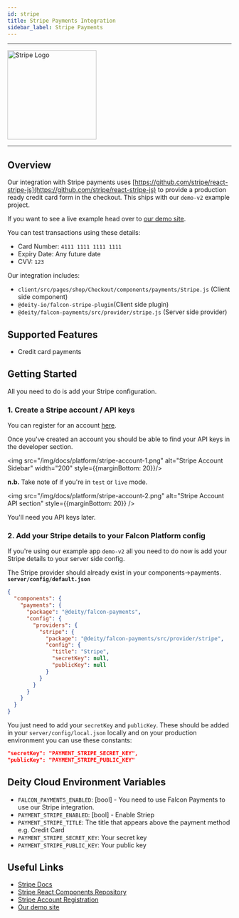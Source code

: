 ```yaml
---
id: stripe
title: Stripe Payments Integration
sidebar_label: Stripe Payments
---
```


---

<a href="https://stripe.com/" rel="noreferrer noopener" target="_blank" aria-label="visit the Stripe site">
  <img src="/img/docs/platform/stripe-logo.svg" alt="Stripe Logo" width="200"/>
</a>

---

## Overview

Our integration with Stripe payments uses [https://github.com/stripe/react-stripe-js](https://github.com/stripe/react-stripe-js) to provide a production ready credit card form in the checkout. This ships with our `demo-v2` example project.

If you want to see a live example head over to [our demo site](https://demo.deity.io/). 

You can test transactions using these details:

- Card Number: `4111 1111 1111 1111`
- Expiry Date: Any future date
- CVV: `123`

Our integration includes:

- `client/src/pages/shop/Checkout/components/payments/Stripe.js` (Client side component)
- `@deity-io/falcon-stripe-plugin`(Client side plugin)
- `@deity/falcon-payments/src/provider/stripe.js` (Server side provider)

## Supported Features

- Credit card payments

## Getting Started

All you need to do is add your Stripe configuration.

### 1. Create a Stripe account / API keys

You can register for an account [here](https://dashboard.stripe.com/register).

Once you've created an account you should be able to find your API keys in the developer section.

<img src="/img/docs/platform/stripe-account-1.png" alt="Stripe Account Sidebar" width="200" style={{marginBottom: 20}}/>

**n.b.** Take note of if you're in `test` or `live` mode.

<img src="/img/docs/platform/stripe-account-2.png" alt="Stripe Account API section" style={{marginBottom: 20}} />

You'll need you API keys later.

### 2. Add your Stripe details to your Falcon Platform config

If you're using our example app `demo-v2` all you need to do now is add your Stripe details to your server side config.

The Stripe provider should already exist in your components->payments.
**`server/config/default.json`**
```json
{
  "components": {
    "payments": {
      "package": "@deity/falcon-payments",
      "config": {
        "providers": {
          "stripe": {
            "package": "@deity/falcon-payments/src/provider/stripe",
            "config": {
              "title": "Stripe",
              "secretKey": null,
              "publicKey": null
            }
          }
        }
      }
    }
  }
}
```

You just need to add your `secretKey` and `publicKey`. These should be added in your `server/config/local.json` locally and on your production environment you can use these constants:

```json
"secretKey": "PAYMENT_STRIPE_SECRET_KEY",
"publicKey": "PAYMENT_STRIPE_PUBLIC_KEY"
```

## Deity Cloud Environment Variables

- `FALCON_PAYMENTS_ENABLED`: [bool] - You need to use Falcon Payments to use our Stripe integration.
- `PAYMENT_STRIPE_ENABLED`: [bool] - Enable Striep
- `PAYMENT_STRIPE_TITLE`: The title that appears above the payment method e.g. Credit Card
- `PAYMENT_STRIPE_SECRET_KEY`: Your secret key
- `PAYMENT_STRIPE_PUBLIC_KEY`: Your public key

## Useful Links

- [Stripe Docs](https://stripe.com/docs/)
- [Stripe React Components Repository](https://github.com/stripe/react-stripe-js)
- [Stripe Account Registration](https://dashboard.stripe.com/register)
- [Our demo site](https://demo.deity.io/)
